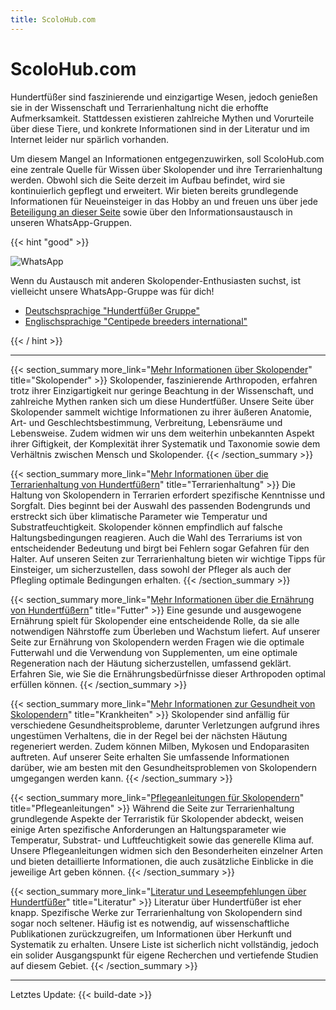 ```yaml
---
title: ScoloHub.com
---
```

# ScoloHub.com


Hundertfüßer sind faszinierende und einzigartige Wesen, jedoch genießen sie in der Wissenschaft und Terrarienhaltung nicht die erhoffte Aufmerksamkeit. Stattdessen existieren zahlreiche Mythen und Vorurteile über diese Tiere, und konkrete Informationen sind in der Literatur und im Internet leider nur spärlich vorhanden.

Um diesem Mangel an Informationen entgegenzuwirken, soll ScoloHub.com eine zentrale Quelle für Wissen über Skolopender und ihre Terrarienhaltung werden. Obwohl sich die Seite derzeit im Aufbau befindet, wird sie kontinuierlich gepflegt und erweitert. Wir bieten bereits grundlegende Informationen für Neueinsteiger in das Hobby an und freuen uns über jede [Beteiligung an dieser Seite](about) sowie über den Informationsaustausch in unseren WhatsApp-Gruppen.

{{< hint "good" >}}

![WhatsApp](img/whatsapp.png)

Wenn du Austausch mit anderen Skolopender-Enthusiasten suchst, ist vielleicht unsere WhatsApp-Gruppe was für dich!

- [Deutschsprachige "Hundertfüßer Gruppe"](https://chat.whatsapp.com/Iuaha2CLQHo0KUhx9DAVos)
- [Englischsprachige "Centipede breeders international"](https://chat.whatsapp.com/Ip1MuQEs4IF4heItn3cJKf)

{{< / hint >}}

---

{{< section_summary 
    more_link="[Mehr Informationen über Skolopender](skolopender)"
    title="Skolopender"
    >}}
Skolopender, faszinierende Arthropoden, erfahren trotz ihrer Einzigartigkeit nur geringe Beachtung in der Wissenschaft, und zahlreiche Mythen ranken sich um diese Hundertfüßer. Unsere Seite über Skolopender sammelt wichtige Informationen zu ihrer äußeren Anatomie, Art- und Geschlechtsbestimmung, Verbreitung, Lebensräume und Lebensweise. Zudem widmen wir uns dem weiterhin unbekannten Aspekt ihrer Giftigkeit, der Komplexität ihrer Systematik und Taxonomie sowie dem Verhältnis zwischen Mensch und Skolopender.
{{< /section_summary >}}

{{< section_summary 
    more_link="[Mehr Informationen über die Terrarienhaltung von Hundertfüßern](terrarienhaltung)"
    title="Terrarienhaltung"
    >}}
Die Haltung von Skolopendern in Terrarien erfordert spezifische Kenntnisse und Sorgfalt. Dies beginnt bei der Auswahl des passenden Bodengrunds und erstreckt sich über klimatische Parameter wie Temperatur und Substratfeuchtigkeit. Skolopender können empfindlich auf falsche Haltungsbedingungen reagieren. Auch die Wahl des Terrariums ist von entscheidender Bedeutung und birgt bei Fehlern sogar Gefahren für den Halter. Auf unseren Seiten zur Terrarienhaltung bieten wir wichtige Tipps für Einsteiger, um sicherzustellen, dass sowohl der Pfleger als auch der Pflegling optimale Bedingungen erhalten.
{{< /section_summary >}}

{{< section_summary 
    more_link="[Mehr Informationen über die Ernährung von Hundertfüßern](futter)"
    title="Futter"
    >}}
Eine gesunde und ausgewogene Ernährung spielt für Skolopender eine entscheidende Rolle, da sie alle notwendigen Nährstoffe zum Überleben und Wachstum liefert. Auf unserer Seite zur Ernährung von Skolopendern werden Fragen wie die optimale Futterwahl und die Verwendung von Supplementen, um eine optimale Regeneration nach der Häutung sicherzustellen, umfassend geklärt. Erfahren Sie, wie Sie die Ernährungsbedürfnisse dieser Arthropoden optimal erfüllen können.
{{< /section_summary >}}

{{< section_summary 
    more_link="[Mehr Informationen zur Gesundheit von Skolopendern](krankheiten)"
    title="Krankheiten"
    >}}
Skolopender sind anfällig für verschiedene Gesundheitsprobleme, darunter Verletzungen aufgrund ihres ungestümen Verhaltens, die in der Regel bei der nächsten Häutung regeneriert werden. Zudem können Milben, Mykosen und Endoparasiten auftreten. Auf unserer Seite erhalten Sie umfassende Informationen darüber, wie am besten mit den Gesundheitsproblemen von Skolopendern umgegangen werden kann. 
{{< /section_summary >}}

{{< section_summary 
    more_link="[Pflegeanleitungen für Skolopendern](caresheets)"
    title="Pflegeanleitungen"
    >}}
Während die Seite zur Terrarienhaltung grundlegende Aspekte der Terraristik für Skolopender abdeckt, weisen einige Arten spezifische Anforderungen an Haltungsparameter wie Temperatur, Substrat- und Luftfeuchtigkeit sowie das generelle Klima auf. Unsere Pflegeanleitungen widmen sich den Besonderheiten einzelner Arten und bieten detaillierte Informationen, die auch zusätzliche Einblicke in die jeweilige Art geben können.
{{< /section_summary >}}

{{< section_summary 
    more_link="[Literatur und Leseempfehlungen über Hundertfüßer](literatur)"
    title="Literatur"
    >}}
Literatur über Hundertfüßer ist eher knapp. Spezifische Werke zur Terrarienhaltung von Skolopendern sind sogar noch seltener. Häufig ist es notwendig, auf wissenschaftliche Publikationen zurückzugreifen, um Informationen über Herkunft und Systematik zu erhalten. Unsere Liste ist sicherlich nicht vollständig, jedoch ein solider Ausgangspunkt für eigene Recherchen und vertiefende Studien auf diesem Gebiet.
{{< /section_summary >}}

---

Letztes Update: {{< build-date >}}